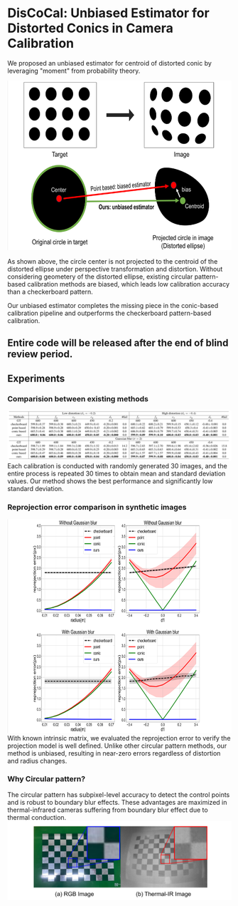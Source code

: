 # DisCoCal: Unbiased Estimator for Distorted Conics in Camera Calibration

We proposed an unbiased estimator for centroid of distorted conic by leveraging "moment" from probability theory.

<img src="./Figs/overview.png" width="600" height="380"/>


As shown above, the circle center is not projected to the centroid of the distorted ellipse under perspective transformation and distortion. Without considering geometery of the distorted ellipse, existing circular pattern-based calibration methods are biased, which leads low calibration accuracy than a checkerboard pattern. 

Our unbiased estimator completes the missing piece in the conic-based calibration pipeline and outperforms the checkerboard pattern-based calibration.

## Entire code will be released after the end of blind review period.

## Experiments

### Comparision between existing methods
![results](./Figs/Calresults.png)
Each calibration is conducted with randomly generated 30 images, and the entire process is repeated 30 times to obtain mean and standard deviation values.
Our method shows the best performance and significantly low standard deviation.

### Reprojection error comparison in synthetic images
<img src="./Figs/Rep.png" width="700" height="480"/>
With known intrinsic matrix, we evaluated the reprojection error to verify the projection model is well defined. Unlike other circular pattern methods, our method is unbiased, resulting in near-zero errors regardless of distortion and radius changes.


### Why Circular pattern?

The circular pattern has subpixel-level accuracy to detect the control points and is robust to boundary blur effects. These advantages are maximized in thermal-infrared cameras suffering from boundary blur effect due to thermal conduction.
![boundary_blur](./Figs/boundary_blur.png)

